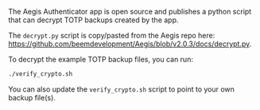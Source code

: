The Aegis Authenticator app is open source and publishes a python script that
can decrypt TOTP backups created by the app.

The `decrypt.py` script is copy/pasted from the Aegis repo here:
https://github.com/beemdevelopment/Aegis/blob/v2.0.3/docs/decrypt.py.

To decrypt the example TOTP backup files, you can run:

```bash
./verify_crypto.sh
```

You can also update the `verify_crypto.sh` script to point to your own backup
file(s).